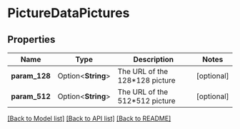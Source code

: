 # PictureDataPictures

## Properties

Name | Type | Description | Notes
------------ | ------------- | ------------- | -------------
**param_128** | Option<**String**> | The URL of the 128*128 picture | [optional]
**param_512** | Option<**String**> | The URL of the 512*512 picture | [optional]

[[Back to Model list]](../README.md#documentation-for-models) [[Back to API list]](../README.md#documentation-for-api-endpoints) [[Back to README]](../README.md)


